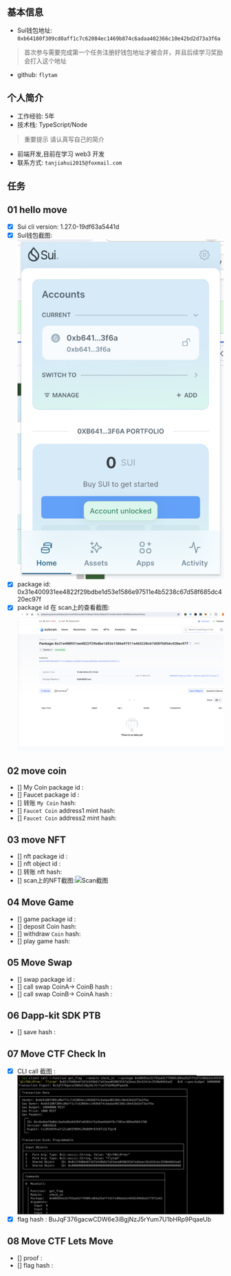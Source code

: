 ## 基本信息
- Sui钱包地址: `0xb64180f309cd0aff1c7c62084ec1469b874c6adaa402366c10e42bd2d73a3f6a`
> 首次参与需要完成第一个任务注册好钱包地址才被合并，并且后续学习奖励会打入这个地址
- github: `flytam`

## 个人简介
- 工作经验: 5年
- 技术栈: TypeScript/Node
> 重要提示 请认真写自己的简介
- 前端开发,目前在学习 web3 开发
- 联系方式: `tanjiahui2015@foxmail.com`

## 任务

##   01 hello move  
- [x] Sui cli version: 1.27.0-19df63a5441d
- [x] Sui钱包截图: ![Sui钱包截图](./images/sui.png)
- [x] package id: 0x31e400931ee4822f29bdbe1d53e1586e97511e4b5238c67d58f685dc420ec97f
- [x] package id 在 scan上的查看截图:![Scan截图](./images/sui_scan.png)

##   02 move coin
- [] My Coin package id : 
- [] Faucet package id : 
- [] 转账 `My Coin` hash:
- [] `Faucet Coin` address1 mint hash:
- [] `Faucet Coin` address2 mint hash:

##   03 move NFT
- [] nft package id :
- [] nft object id : 
- [] 转账 nft  hash:
- [] scan上的NFT截图:![Scan截图](./images/你的图片地址)

##   04 Move Game
- [] game package id :
- [] deposit Coin hash:
- [] withdraw `Coin` hash:
- [] play game hash:

##   05 Move Swap
- [] swap package id :
- [] call swap CoinA-> CoinB  hash :
- [] call swap CoinB-> CoinA  hash :

##   06 Dapp-kit SDK PTB
- [] save hash :

##   07 Move CTF Check In
- [x] CLI call 截图 : ![截图](./images/task7.png)
- [x] flag hash : BuJqF376gacwCDW6e3iBgjNzJ5rYum7U1bHRp9PqaeUb

##   08 Move CTF Lets Move
- [] proof : 
- [] flag hash :
